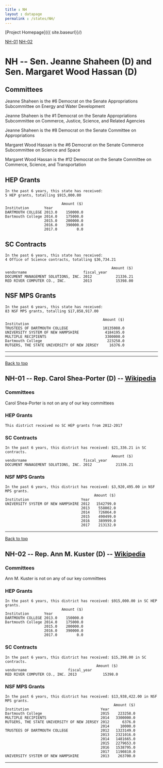 ```yaml
---
title : NH
layout : datapage
permalink : /states/NH/
---
```

<a name="top"></a>
[Project Homepage]({{ site.baseurl}}/)


[NH-01](#NH-01)  [NH-02](#NH-02)  

# NH -- Sen. Jeanne Shaheen (D) and  Sen. Margaret Wood Hassan (D)
## Committees
Jeanne Shaheen is the #6 Democrat on the Senate Appropriations Subcommittee on Energy and Water Development 

Jeanne Shaheen is the #1 Democrat on the Senate Appropriations Subcommittee on Commerce, Justice, Science, and Related Agencies 

Jeanne Shaheen is the #8 Democrat on the Senate Committee on Appropriations 

Margaret Wood Hassan is the #6 Democrat on the Senate Commerce Subcommittee on Science and Space 

Margaret Wood Hassan is the #12 Democrat on the Senate Committee on Commerce, Science, and Transportation 

## HEP Grants
```
In the past 6 years, this state has received:
5 HEP grants, totalling $915,000.00
 
                          Amount ($)
Institution       Year              
DARTMOUTH COLLEGE 2013.0    150000.0
Dartmouth College 2014.0    175000.0
                  2015.0    200000.0
                  2016.0    390000.0
                  2017.0         0.0
```
## SC Contracts
```
In the past 6 years, this state has received:
4 Office of Science contracts, totalling $36,734.21
 
                                                 Amount ($)
vendorname                          fiscal_year            
DOCUMENT MANAGEMENT SOLUTIONS, INC. 2012           21336.21
RED RIVER COMPUTER CO., INC.        2013           15398.00
```
## NSF MPS Grants
```
In the past 6 years, this state has received:
83 NSF MPS grants, totalling $17,858,917.00
 
                                             Amount ($)
Institution                                            
TRUSTEES OF DARTMOUTH COLLEGE                10135088.0
UNIVERSITY SYSTEM OF NEW HAMPSHIRE            4184195.0
MULTIPLE RECIPIENTS                           3300000.0
Dartmouth College                              223258.0
RUTGERS, THE STATE UNIVERSITY OF NEW JERSEY     16376.0
```
---
---
<a name="NH-01"></a>
[Back to top](#top)
## NH-01 -- Rep. Carol Shea-Porter (D) -- [Wikipedia](https://en.wikipedia.org/wiki/NH-01)
### Committees
Carol Shea-Porter is not on any of our key committees 

### HEP Grants
```
This district received no SC HEP grants from 2012-2017
```
### SC Contracts
```
In the past 6 years, this district has received: $21,336.21 in SC contracts.
                                                 Amount ($)
vendorname                          fiscal_year            
DOCUMENT MANAGEMENT SOLUTIONS, INC. 2012           21336.21
```
### NSF MPS Grants
```
In the past 6 years, this district has received: $3,920,495.00 in NSF MPS grants.
                                         Amount ($)
Institution                        Year            
UNIVERSITY SYSTEM OF NEW HAMPSHIRE 2012   1542799.0
                                   2013    558002.0
                                   2014    726064.0
                                   2015    490499.0
                                   2016    389999.0
                                   2017    213132.0
```
---
<a name="NH-02"></a>
[Back to top](#top)
## NH-02 -- Rep. Ann M. Kuster (D) -- [Wikipedia](https://en.wikipedia.org/wiki/NH-02)
### Committees
Ann M. Kuster is not on any of our key committees 

### HEP Grants
```
In the past 6 years, this district has received: $915,000.00 in SC HEP grants.
                          Amount ($)
Institution       Year              
DARTMOUTH COLLEGE 2013.0    150000.0
Dartmouth College 2014.0    175000.0
                  2015.0    200000.0
                  2016.0    390000.0
                  2017.0         0.0
```
### SC Contracts
```
In the past 6 years, this district has received: $15,398.00 in SC contracts.
                                          Amount ($)
vendorname                   fiscal_year            
RED RIVER COMPUTER CO., INC. 2013            15398.0
```
### NSF MPS Grants
```
In the past 6 years, this district has received: $13,938,422.00 in NSF MPS grants.
                                                  Amount ($)
Institution                                 Year            
Dartmouth College                           2015    223258.0
MULTIPLE RECIPIENTS                         2014   3300000.0
RUTGERS, THE STATE UNIVERSITY OF NEW JERSEY 2012      6376.0
                                            2014     10000.0
TRUSTEES OF DARTMOUTH COLLEGE               2012   1323149.0
                                            2013   2321016.0
                                            2014   1481665.0
                                            2015   2279653.0
                                            2016   1538795.0
                                            2017   1190810.0
UNIVERSITY SYSTEM OF NEW HAMPSHIRE          2013    263700.0
```
---
